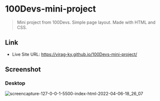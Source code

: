 # 100Devs-mini-project

> Mini project from 100Devs. Simple page layout. Made with HTML and CSS.

## Link

- Live Site URL: https://virag-ky.github.io/100Devs-mini-project/

## Screenshot

### Desktop

![screencapture-127-0-0-1-5500-index-html-2022-04-06-18_26_07](https://user-images.githubusercontent.com/79658534/162013181-47f44c63-4abc-436a-b58f-f5078b5c76ba.png)
